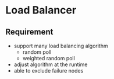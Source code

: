 # Load Balancer

## Requirement

- support many load balancing algorithm
    - random poll
    - weighted random poll
- adjust algorithm at the runtime
- able to exclude failure nodes

